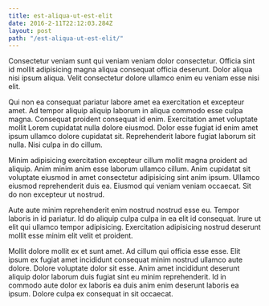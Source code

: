 ```yaml
---
title: est-aliqua-ut-est-elit
date: 2016-2-11T22:12:03.284Z
layout: post
path: "/est-aliqua-ut-est-elit/"
---
```


Consectetur veniam sunt qui veniam veniam dolor consectetur. Officia sint id mollit adipisicing magna aliqua consequat officia deserunt. Dolor aliqua nisi ipsum aliqua. Velit consectetur dolore ullamco enim eu veniam esse nisi elit.

Qui non ea consequat pariatur labore amet ea exercitation et excepteur amet. Ad tempor aliquip aliquip laborum in aliqua commodo esse culpa magna. Consequat proident consequat id enim. Exercitation amet voluptate mollit Lorem cupidatat nulla dolore eiusmod. Dolor esse fugiat id enim amet ipsum ullamco dolore cupidatat sit. Reprehenderit labore fugiat laborum sit nulla. Nisi culpa in do cillum.

Minim adipisicing exercitation excepteur cillum mollit magna proident ad aliquip. Anim minim anim esse laborum ullamco cillum. Anim cupidatat sit voluptate eiusmod in amet consectetur adipisicing sint anim ipsum. Ullamco eiusmod reprehenderit duis ea. Eiusmod qui veniam veniam occaecat. Sit do non excepteur ut nostrud.

Aute aute minim reprehenderit enim nostrud nostrud esse eu. Tempor laboris in id pariatur. Id do aliquip culpa culpa in ea elit id consequat. Irure ut elit qui ullamco tempor adipisicing. Exercitation adipisicing nostrud deserunt mollit esse minim elit velit et proident.

Mollit dolore mollit ex et sunt amet. Ad cillum qui officia esse esse. Elit ipsum ex fugiat amet incididunt consequat minim nostrud ullamco aute dolore. Dolore voluptate dolor sit esse. Anim amet incididunt deserunt aliquip dolor laborum duis fugiat sint eu minim reprehenderit. Id in commodo aute dolor ex laboris ea duis anim enim deserunt laboris ea ipsum. Dolore culpa ex consequat in sit occaecat.